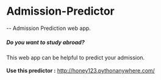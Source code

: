 # Admission-Predictor
-- Admission Prediction web app.
<br>
##### _Do you want to study abroad?_   
This web app can be helpful to predict your admission.  
<br>
__Use this predictor :__ http://honey123.pythonanywhere.com/
